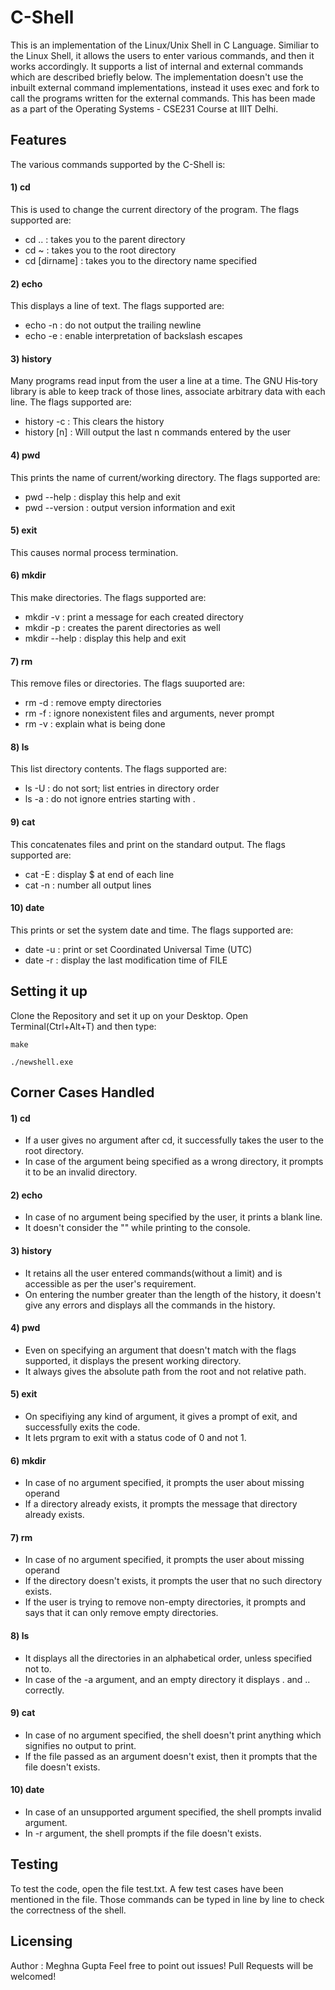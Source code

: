 # C-Shell

This is an implementation of the Linux/Unix Shell in C Language. Similiar to the Linux Shell, it allows the users to enter various commands, and then it works accordingly. It supports a list of internal and external commands which are described briefly below. The implementation doesn't use the inbuilt external command implementations, instead it uses exec and fork to call the programs written for the external commands. This has been made as a part of the Operating Systems - CSE231 Course at IIIT Delhi.

## Features

The various commands supported by the C-Shell is:
  #### 1) cd
  This is used to change the current directory of the program. The flags supported are:   
   * cd ..  : takes you to the parent directory  
   * cd ~   : takes you to the root directory  
   * cd [dirname]   : takes you to the directory name specified
   
  #### 2) echo
  This displays a line of text. The flags supported are:  
   * echo -n  : do not output the trailing newline  
   * echo -e  : enable interpretation of backslash escapes  
   
  #### 3) history
  Many programs read input from the user a line at a time.  The GNU  His‐tory  library is able to keep track of those lines,   associate arbitrary data with each line. The flags supported are:  
   * history -c  : This clears the history  
   * history [n]  : Will output the last n commands entered by the user  
  
  #### 4) pwd
  This prints the name of current/working directory. The flags supported are:  
   * pwd --help  : display this help and exit  
   * pwd --version  : output version information and exit  
  
  #### 5) exit
  This causes normal process termination.  
  
  #### 6) mkdir
  This make directories. The flags supported are:  
   * mkdir -v  : print a message for each created directory  
   * mkdir -p  : creates the parent directories as well  
   * mkdir --help  : display this help and exit  
  
  #### 7) rm
  This remove files or directories. The flags suuported are:  
   * rm -d  : remove empty directories  
   * rm -f  : ignore nonexistent files and arguments, never prompt  
   * rm -v  : explain what is being done   
  
  #### 8) ls
  This list directory contents. The flags supported are:  
   * ls -U  : do not sort; list entries in directory order  
   * ls -a  : do not ignore entries starting with .    
  
  #### 9) cat
  This concatenates files and print on the standard output. The flags supported are:  
   * cat -E  : display $ at end of each line  
   * cat -n  : number all output lines  
  
  #### 10) date
  This prints or set the system date and time. The flags supported are:  
   * date -u  : print or set Coordinated Universal Time (UTC)  
   * date -r  : display the last modification time of FILE  
        
## Setting it up

Clone the Repository and set it up on your Desktop. Open Terminal(Ctrl+Alt+T) and then type:  
 ```
 make
 ````
 ```
 ./newshell.exe
 ```

## Corner Cases Handled

  #### 1) cd  
   * If a user gives no argument after cd, it successfully takes the user to the root directory.  
   * In case of the argument being specified as a wrong directory, it prompts it to be an invalid directory.  
  
  #### 2) echo
   * In case of no argument being specified by the user, it prints a blank line.  
   * It doesn't consider the "" while printing to the console.  
  
  #### 3) history
   * It retains all the user entered commands(without a limit) and is accessible as per the user's requirement.  
   * On entering the number greater than the length of the history, it doesn't give any errors and displays all the commands      in the history.  
  
  #### 4) pwd
   * Even on specifying an argument that doesn't match with the flags supported, it displays the present working directory.  
   * It always gives the absolute path from the root and not relative path.  
   
  #### 5) exit
   * On specifiying any kind of argument, it gives a prompt of exit, and successfully exits the code.  
   * It lets prgram to exit with a status code of 0 and not 1.  
   
  #### 6) mkdir
   * In case of no argument specified, it prompts the user about missing operand  
   * If a directory already exists, it prompts the message that directory already exists.  
  
  #### 7) rm
   * In case of no argument specified, it prompts the user about missing operand  
   * If the directory doesn't exists, it prompts the user that no such directory exists.  
   * If the user is trying to remove non-empty directories, it prompts and says that it can only remove empty directories.  
   
  #### 8) ls
   * It displays all the directories in an alphabetical order, unless specified not to.  
   * In case of the -a argument, and an empty directory it displays . and .. correctly.  
   
  #### 9) cat
   * In case of no argument specified, the shell doesn't print anything which signifies no output to print.  
   * If the file passed as an argument doesn't exist, then it prompts that the file doesn't exists.  
   
  #### 10) date
   * In case of an unsupported argument specified, the shell prompts invalid argument.  
   * In -r argument, the shell prompts if the file doesn't exists.  
   
   
## Testing
To test the code, open the file test.txt. A few test cases have been mentioned in the file. Those commands can be typed in line by line to check the correctness of the shell.

## Licensing
Author : Meghna Gupta
Feel free to point out issues! Pull Requests will be welcomed!
